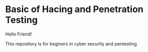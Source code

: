 # Basic of Hacing and Penetration Testing

Hello Friend!

This repository is for beginers in cyber security and pentesting
